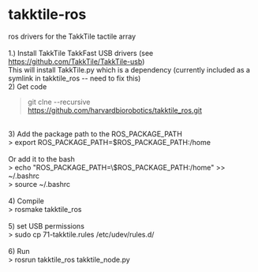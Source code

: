 takktile-ros
============

ros drivers for the TakkTile tactile array<br>
<br>
1.) Install TakkTile TakkFast USB drivers (see https://github.com/TakkTile/TakkTile-usb)<br>
This will install TakkTile.py which is a dependency (currently included as a symlink in takktile_ros -- need to fix this)<br>
2) Get code<br>
> git clne --recursive https://github.com/harvardbiorobotics/takktile_ros.git<br>
<br>
3) Add the package path to the ROS_PACKAGE_PATH<br>
> export ROS_PACKAGE_PATH=$ROS_PACKAGE_PATH:/home<br>
<br>
Or add it to the bash<br>
> echo "ROS_PACKAGE_PATH=\$ROS_PACKAGE_PATH:/home" >> ~/.bashrc<br>
> source ~/.bashrc<br>
<br>
4) Compile<br>
> rosmake takktile_ros<br>
<br>
5) set USB permissions<br>
> sudo cp 71-takktile.rules /etc/udev/rules.d/<br>
<br>
6) Run <br>
> rosrun takktile_ros takktile_node.py<br>
